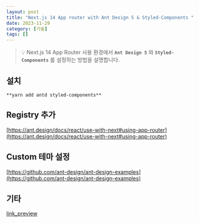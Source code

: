 ```yaml
---
layout: post
title: "Next.js 14 App router with Ant Design 5 & Styled-Components "
date: 2023-11-29
category: [기술]
tags: []
---
```



> 💡 Next.js 14 App Router 사용 환경에서 **`Ant Design 5`** 와 **`Styled-Components`** 를 설정하는 방법을 설명합니다.


## 설치


```shell
**yarn add antd styled-components**
```


## Registry 추가


[https://ant.design/docs/react/use-with-next#using-app-router](https://ant.design/docs/react/use-with-next#using-app-router)


## Custom 테마 설정


[https://github.com/ant-design/ant-design-examples](https://github.com/ant-design/ant-design-examples)


## 기타


[link_preview](https://github.com/ant-design/ant-design-examples)

